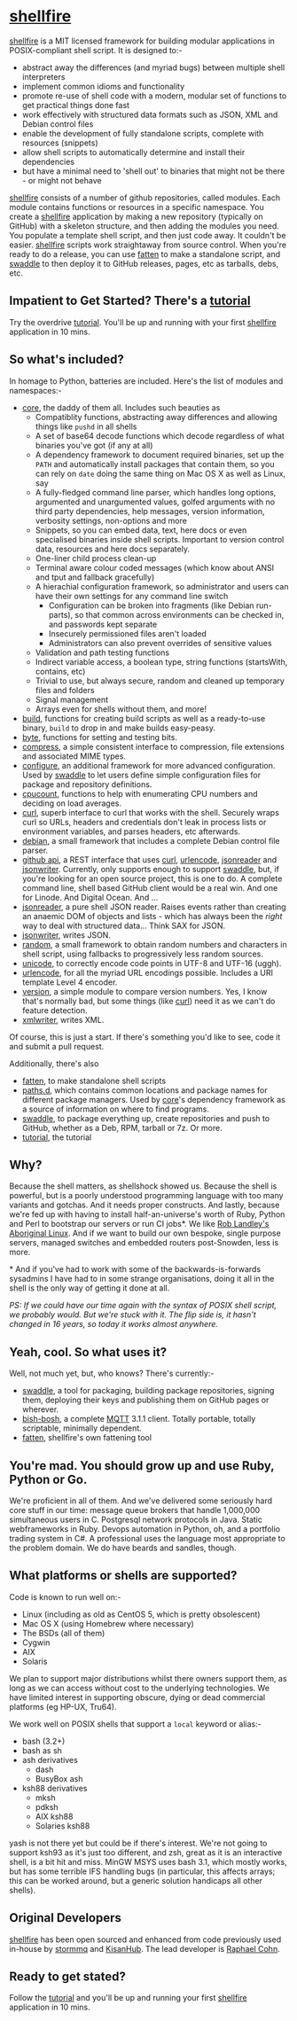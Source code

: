 # [shellfire]

[shellfire] is a MIT licensed framework for building modular applications in POSIX-compliant shell script. It is designed to:-

* abstract away the differences (and myriad bugs) between multiple shell interpreters
* implement common idioms and functionality
* promote re-use of shell code with a modern, modular set of functions to get practical things done fast
* work effectively with structured data formats such as JSON, XML and Debian control files
* enable the development of fully standalone scripts, complete with resources (snippets)
* allow shell scripts to automatically determine and install their dependencies
* but have a minimal need to 'shell out' to binaries that might not be there - or might not behave

[shellfire] consists of a number of github repositories, called modules. Each module contains functions or resources in a specific namespace. You create a [shellfire] application by making a new repository (typically on GitHub) with a skeleton structure, and then adding the modules you need. You populate a template shell script, and then just code away. It couldn't be easier. [shellfire] scripts work straightaway from source control. When you're ready to do a release, you can use [fatten] to make a standalone script, and [swaddle] to then deploy it to GitHub releases, pages, etc as tarballs, debs, etc.

## Impatient to Get Started? There's a [tutorial]
Try the overdrive [tutorial]. You'll be up and running with your first [shellfire] application in 10 mins.

## So what's included?
In homage to Python, batteries are included. Here's the list of modules and namespaces:-

* [core], the daddy of them all. Includes such beauties as
  * Compatiblity functions, abstracting away differences and allowing things like `pushd` in all shells
  * A set of base64 decode functions which decode regardless of what binaries you've got (if any at all)
  * A dependency framework to document required binaries, set up the `PATH` and automatically install packages that contain them, so you can rely on `date` doing the same thing on Mac OS X as well as Linux, say
  * A fully-fledged command line parser, which handles long options, argumented and unargumented values, golfed arguments with no third party dependencies, help messages, version information, verbosity settings, non-options and more
  * Snippets, so you can embed data, text, here docs or even specialised binaries inside shell scripts. Important to version control data, resources and here docs separately.
  * One-liner child process clean-up
  * Terminal aware colour coded messages (which know about ANSI and tput and fallback gracefully)
  * A hierachial configuration framework, so administrator and users can have their own settings for any command line switch
	* Configuration can be broken into fragments (like Debian run-parts), so that common across environments can be checked in, and passwords kept separate
    * Insecurely permissioned files aren't loaded
    * Administrators can also prevent overrides of sensitive values
  * Validation and path testing functions
  * Indirect variable access, a boolean type, string functions (startsWith, contains, etc)
  * Trivial to use, but always secure, random and cleaned up temporary files and folders
  * Signal management
  * Arrays even for shells without them, and more!
* [build], functions for creating build scripts as well as a ready-to-use binary, `build` to drop in and make builds easy-peasy.
* [byte], functions for setting and testing bits.
* [compress], a simple consistent interface to compression, file extensions and associated MIME types.
* [configure], an additional framework for more advanced configuration. Used by [swaddle] to let users define simple configuration files for package and repository definitions.
* [cpucount], functions to help with enumerating CPU numbers and deciding on load averages.
* [curl], superb interface to curl that works with the shell. Securely wraps curl so URLs, headers and credentials don't leak in process lists or environment variables, and parses headers, etc afterwards.
* [debian], a small framework that includes a complete Debian control file parser.
* [github api], a REST interface that uses [curl], [urlencode], [jsonreader] and [jsonwriter]. Currently, only supports enough to support [swaddle], but, if you're looking for an open source project, this is one to do. A complete command line, shell based GitHub client would be a real win. And one for Linode. And Digital Ocean. And ...
* [jsonreader], a pure shell JSON reader. Raises events rather than creating an anaemic DOM of objects and lists - which has always been the _right_ way to deal with structured data... Think SAX for JSON.
* [jsonwriter], writes JSON.
* [random], a small framework to obtain random numbers and characters in shell script, using fallbacks to progressively less random sources.
* [unicode], to correctly encode code points in UTF-8 and UTF-16 (uggh).
* [urlencode], for all the myriad URL encodings possible. Includes a URI template Level 4 encoder.
* [version], a simple module to compare version numbers. Yes, I know that's normally bad, but some things (like [curl]) need it as we can't do feature detection.
* [xmlwriter], writes XML.

Of course, this is just a start. If there's something you'd like to see, code it and submit a pull request.

Additionally, there's also

* [fatten], to make standalone shell scripts
* [paths.d], which contains common locations and package names for different package managers. Used by [core]'s dependency framework as a source of information on where to find programs.
* [swaddle], to package everything up, create repositories and push to GitHub, whether as a Deb, RPM, tarball or 7z. Or more.
* [tutorial], the tutorial

## Why?
Because the shell matters, as shellshock showed us. Because the shell is powerful, but is a poorly understood programming language with too many variants and gotchas. And it needs proper constructs. And lastly, because we're fed up with having to install half-an-universe's worth of Ruby, Python and Perl to bootstrap our servers or run CI jobs\*. We like [Rob Landley's Aboriginal Linux](http://landley.net/aboriginal/). And if we want to build our own bespoke, single purpose servers, managed switches and embedded routers post-Snowden, less is more.

\* And if you've had to work with some of the backwards-is-forwards sysadmins I have had to in some strange organisations, doing it all in the shell is the only way of getting it done at all.

_PS: If we could have our time again with the syntax of POSIX shell script, we probably would. But we're stuck with it. The flip side is, it hasn't changed in 16 years, so today it works almost anywhere._

## Yeah, cool. So what uses it?

Well, not much yet, but, who knows? There's currently:-

* [swaddle], a tool for packaging, building package repositories, signing them, deploying their keys and publishing them on GitHub pages or wherever.
* [bish-bosh], a complete [MQTT](http://mqtt.org/) 3.1.1 client. Totally portable, totally scriptable, minimally dependent.
* [fatten], shellfire's own fattening tool

## You're mad. You should grow up and use Ruby, Python or Go.
We're proficient in all of them. And we've delivered some seriously hard core stuff in our time: message queue brokers that handle 1,000,000 simultaneous users in C. Postgresql network protocols in Java. Static webframeworks in Ruby. Devops automation in Python, oh, and a portfolio trading system in C#. A professional uses the language most appropriate to the problem domain. We do have beards and sandles, though.

## What platforms or shells are supported?

Code is known to run well on:-

* Linux (including as old as CentOS 5, which is pretty obsolescent)
* Mac OS X (using Homebrew where necessary)
* The BSDs (all of them)
* Cygwin
* AIX
* Solaris

We plan to support major distributions whilst there owners support them, as long as we can access without cost to the underlying technologies. We have limited interest in supporting obscure, dying or dead commercial platforms (eg HP-UX, Tru64).

We work well on POSIX shells that support a `local` keyword or alias:-

* bash (3.2+)
* bash as sh
* ash derivatives
  * dash
  * BusyBox ash
* ksh88 derivatives
  * mksh
  * pdksh
  * AIX ksh88
  * Solaries ksh88

yash is not there yet but could be if there's interest. We're not going to support ksh93 as it's just too different, and zsh, great as it is an interactive shell, is a bit hit and miss. MinGW MSYS uses bash 3.1, which mostly works, but has some terrible IFS handling bugs (in particular, this affects arrays; this can be worked around, but a generic solution handicaps all other shells).

## Original Developers
[shellfire] has been open sourced and enhanced from code previously used in-house by [stormmq](http://stormmq.com/) and [KisanHub](http://www.kisanhub.com/). The lead developer is [Raphael Cohn](https://github.com/raphaelcohn).

## Ready to get stated?
Follow the [tutorial] and you'll be up and running your first [shellfire] application in 10 mins.

[shellfire]: https://github.com/shellfire-dev "shellfire homepage"
[fatten]: https://github.com/shellfire-dev/fatten "fatten homepage"
[swaddle]: https://github.com/raphaelcohn/swaddle "Swaddle homepage"
[bish-bosh]: https://github.com/raphaelcohn/bish-bosh "bish-bosh homepage"
[core]: https://github.com/shellfire-dev/core "shellfire core module homepage"
[build]: https://github.com/shellfire-dev/build "shellfire build module homepage"
[byte]: https://github.com/shellfire-dev/byte "shellfire byte module homepage"
[compress]: https://github.com/shellfire-dev/compress "shellfire compress module homepage"
[configure]: https://github.com/shellfire-dev/configure "shellfire configure module homepage"
[cpucount]: https://github.com/shellfire-dev/cpucount "shellfire cpucount module homepage"
[curl]: https://github.com/shellfire-dev/curl "shellfire curl module homepage"
[debian]: https://github.com/shellfire-dev/debian "shellfire debian module homepage"
[github api]: https://github.com/shellfire-dev/github "shellfire github api module homepage"
[jsonreader]: https://github.com/shellfire-dev/jsonreader "shellfire jsonreader module homepage"
[jsonwriter]: https://github.com/shellfire-dev/jsonwriter "shellfire jsonwriter module homepage"
[random]: https://github.com/shellfire-dev/random "shellfire random module homepage"
[unicode]: https://github.com/shellfire-dev/unicode "shellfire unicode module homepage"
[urlencode]: https://github.com/shellfire-dev/urlencode "shellfire urlencode module homepage"
[version]: https://github.com/shellfire-dev/version "shellfire version module homepage"
[xmlwriter]: https://github.com/shellfire-dev/xmlwriter "shellfire xmlwriter module homepage"
[paths.d]: https://github.com/shellfire-dev/paths.d "shellfire paths.d path data homepage"
[tutorial]: https://github.com/shellfire-dev/tutorial "shellfire tutorial homepage"
